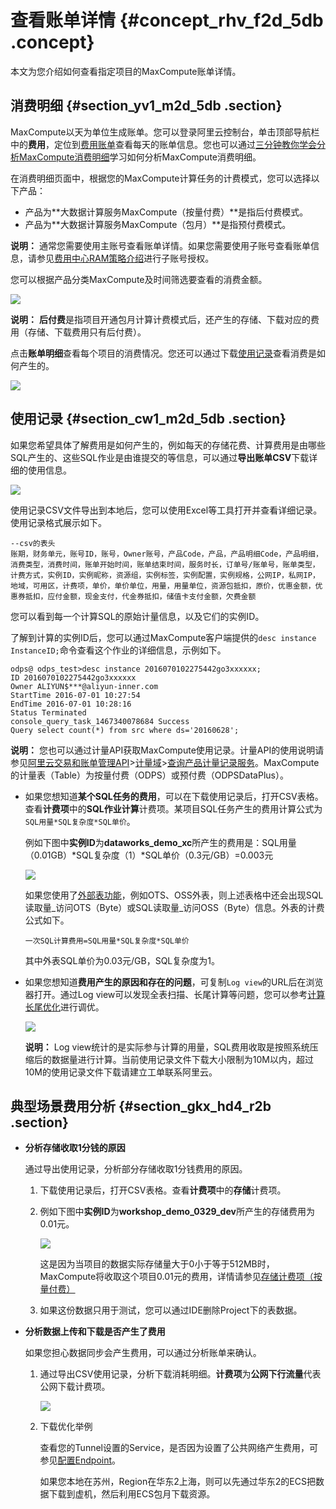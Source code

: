 # 查看账单详情 {#concept_rhv_f2d_5db .concept}

本文为您介绍如何查看指定项目的MaxCompute账单详情。

## 消费明细 {#section_yv1_m2d_5db .section}

MaxCompute以天为单位生成账单。您可以登录阿里云控制台，单击顶部导航栏中的**费用**，定位到[费用账单](https://usercenter2.aliyun.com/finance/expense-report/overview)查看每天的账单信息。您也可以通过[三分钟教你学会分析MaxCompute消费明细](https://yq.aliyun.com/articles/253504)学习如何分析MaxCompute消费明细。

在消费明细页面中，根据您的MaxCompute计算任务的计费模式，您可以选择以下产品：

-   产品为**大数据计算服务MaxCompute（按量付费）**是指后付费模式。
-   产品为**大数据计算服务MaxCompute（包月）**是指预付费模式。

**说明：** 通常您需要使用主账号查看账单详情。如果您需要使用子账号查看账单信息，请参见[费用中心RAM策略介绍](https://help.aliyun.com/document_detail/88883.html)进行子账号授权。

您可以根据产品分类MaxCompute及时间筛选要查看的消费金额。

![](http://static-aliyun-doc.oss-cn-hangzhou.aliyuncs.com/assets/img/11938/156393362652596_zh-CN.jpg)

**说明：** **后付费**是指项目开通包月计算计费模式后，还产生的存储、下载对应的费用（存储、下载费用只有后付费）。

点击**账单明细**查看每个项目的消费情况。您还可以通过下载[使用记录](#section_cw1_m2d_5db)查看消费是如何产生的。

![](http://static-aliyun-doc.oss-cn-hangzhou.aliyuncs.com/assets/img/11938/156393362752598_zh-CN.jpg)

## 使用记录 {#section_cw1_m2d_5db .section}

如果您希望具体了解费用是如何产生的，例如每天的存储花费、计算费用是由哪些SQL产生的、这些SQL作业是由谁提交的等信息，可以通过**导出账单CSV**下载详细的使用信息。

![](http://static-aliyun-doc.oss-cn-hangzhou.aliyuncs.com/assets/img/11938/156393362752600_zh-CN.jpg)

使用记录CSV文件导出到本地后，您可以使用Excel等工具打开并查看详细记录。使用记录格式展示如下。

``` {#codeblock_958_rqm_ya5}
--csv的表头
账期，财务单元，账号ID，账号，Owner账号，产品Code，产品，产品明细Code，产品明细，消费类型，消费时间，账单开始时间，账单结束时间，服务时长，订单号/账单号，账单类型，计费方式，实例ID，实例昵称，资源组，实例标签，实例配置，实例规格，公网IP，私网IP，地域，可用区，计费项，单价，单价单位，用量，用量单位，资源包抵扣，原价，优惠金额，优惠券抵扣，应付金额，现金支付，代金券抵扣，储值卡支付金额，欠费金额
```

您可以看到每一个计算SQL的原始计量信息，以及它们的实例ID。

了解到计算的实例ID后，您可以通过MaxCompute客户端提供的`desc instance InstanceID;`命令查看这个作业的详细信息，示例如下。

``` {#codeblock_d2l_fwu_9br}
odps@ odps_test>desc instance 2016070102275442go3xxxxxx;
ID 2016070102275442go3xxxxxx
Owner ALIYUN$***@aliyun-inner.com
StartTime 2016-07-01 10:27:54 
EndTime 2016-07-01 10:28:16
Status Terminated 
console_query_task_1467340078684 Success 
Query select count(*) from src where ds='20160628';
```

**说明：** 您也可以通过计量API获取MaxCompute使用记录。计量API的使用说明请参见[阿里云交易和账单管理API](https://help.aliyun.com/product/87964.html)\>[计量域](https://help.aliyun.com/document_detail/115226.html)\>[查询产品计量记录服务](https://help.aliyun.com/document_detail/115226.html)。MaxCompute的计量表（Table）为按量付费（ODPS）或预付费（ODPSDataPlus）。

-   如果您想知道**某个SQL任务的费用**，可以在下载使用记录后，打开CSV表格。查看**计费项**中的**SQL作业计算**计费项。某项目SQL任务产生的费用计算公式为`SQL用量*SQL复杂度*SQL单价`。

    例如下图中**实例ID**为**dataworks\_demo\_xc**所产生的费用是：SQL用量（0.01GB）\*SQL复杂度（1）\*SQL单价（0.3元/GB）=0.003元

    ![](http://static-aliyun-doc.oss-cn-hangzhou.aliyuncs.com/assets/img/11938/156393362752651_zh-CN.jpg)

    如果您使用了[外部表功能](../../../../cn.zh-CN/开发/外部表/外部表概述.md#)，例如OTS、OSS外表，则上述表格中还会出现SQL读取量\_访问OTS（Byte）或SQL读取量\_访问OSS（Byte）信息。外表的计费公式如下。

    ``` {#codeblock_o2c_je6_74u}
    一次SQL计算费用=SQL用量*SQL复杂度*SQL单价
    ```

    其中外表SQL单价为0.03元/GB，SQL复杂度为1。

-   如果您想知道**费用产生的原因和存在的问题**，可复制`Log view`的URL后在浏览器打开。通过Log view可以发现全表扫描、长尾计算等问题，您可以参考[计算长尾优化](../../../../cn.zh-CN/最佳实践/计算优化/计算长尾调优.md#)进行调优。

    ![](http://static-aliyun-doc.oss-cn-hangzhou.aliyuncs.com/assets/img/11938/15639336288899_zh-CN.png)

    **说明：** Log view统计的是实际参与计算的用量，SQL费用收取是按照系统压缩后的数据量进行计算。当前使用记录文件下载大小限制为10M以内，超过10M的使用记录文件下载请建立工单联系阿里云。


## 典型场景费用分析 {#section_gkx_hd4_r2b .section}

-   **分析存储收取1分钱的原因** 

    通过导出使用记录，分析部分存储收取1分钱费用的原因。

    1.  下载使用记录后，打开CSV表格。查看**计费项**中的**存储**计费项。
    2.  例如下图中**实例ID**为**workshop\_demo\_0329\_dev**所产生的存储费用为0.01元。

        ![](http://static-aliyun-doc.oss-cn-hangzhou.aliyuncs.com/assets/img/11938/156393362852665_zh-CN.jpg)

        这是因为当项目的数据实际存储量大于0小于等于512MB时，MaxCompute将收取这个项目0.01元的费用，详情请参见[存储计费项（按量付费）](cn.zh-CN/产品定价/存储计费项（按量付费）.md#)

    3.  如果这份数据只用于测试，您可以通过IDE删除Project下的表数据。
-   **分析数据上传和下载是否产生了费用** 

    如果您担心数据同步会产生费用，可以通过分析账单来确认。

    1.  通过导出CSV使用记录，分析下载消耗明细。**计费项**为**公网下行流量**代表公网下载计费项。

        ![](http://static-aliyun-doc.oss-cn-hangzhou.aliyuncs.com/assets/img/11938/156393362952692_zh-CN.jpg)

    2.  下载优化举例

        查看您的Tunnel设置的Service，是否因为设置了公共网络产生费用，可参见[配置Endpoint](../../../../cn.zh-CN/准备工作/配置Endpoint.md#)。

        如果您本地在苏州，Region在华东2上海，则可以先通过华东2的ECS把数据下载到虚机，然后利用ECS包月下载资源。


